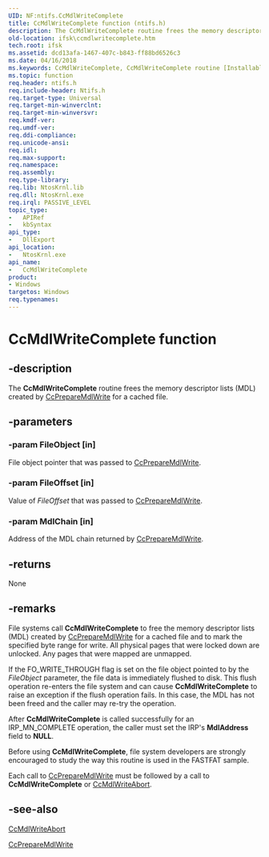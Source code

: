 ```yaml
---
UID: NF:ntifs.CcMdlWriteComplete
title: CcMdlWriteComplete function (ntifs.h)
description: The CcMdlWriteComplete routine frees the memory descriptor lists (MDL) created by CcPrepareMdlWrite for a cached file.
old-location: ifsk\ccmdlwritecomplete.htm
tech.root: ifsk
ms.assetid: dcd13afa-1467-407c-b843-ff88bd6526c3
ms.date: 04/16/2018
ms.keywords: CcMdlWriteComplete, CcMdlWriteComplete routine [Installable File System Drivers], ccref_fe5a4900-c0bc-4100-b3e9-e2b7d780a9d2.xml, ifsk.ccmdlwritecomplete, ntifs/CcMdlWriteComplete
ms.topic: function
req.header: ntifs.h
req.include-header: Ntifs.h
req.target-type: Universal
req.target-min-winverclnt: 
req.target-min-winversvr: 
req.kmdf-ver: 
req.umdf-ver: 
req.ddi-compliance: 
req.unicode-ansi: 
req.idl: 
req.max-support: 
req.namespace: 
req.assembly: 
req.type-library: 
req.lib: NtosKrnl.lib
req.dll: NtosKrnl.exe
req.irql: PASSIVE_LEVEL
topic_type:
-	APIRef
-	kbSyntax
api_type:
-	DllExport
api_location:
-	NtosKrnl.exe
api_name:
-	CcMdlWriteComplete
product:
- Windows
targetos: Windows
req.typenames: 
---
```


# CcMdlWriteComplete function


## -description


The <b>CcMdlWriteComplete</b> routine frees the memory descriptor lists (MDL) created by <a href="https://msdn.microsoft.com/library/windows/hardware/ff539181">CcPrepareMdlWrite</a> for a cached file.


## -parameters




### -param FileObject [in]

File object pointer that was passed to <a href="https://msdn.microsoft.com/library/windows/hardware/ff539181">CcPrepareMdlWrite</a>.


### -param FileOffset [in]

Value of <i>FileOffset</i> that was passed to <a href="https://msdn.microsoft.com/library/windows/hardware/ff539181">CcPrepareMdlWrite</a>.


### -param MdlChain [in]

Address of the MDL chain returned by <a href="https://msdn.microsoft.com/library/windows/hardware/ff539181">CcPrepareMdlWrite</a>.


## -returns



None




## -remarks



File systems call <b>CcMdlWriteComplete</b> to free the memory descriptor lists (MDL) created by <a href="https://msdn.microsoft.com/library/windows/hardware/ff539181">CcPrepareMdlWrite</a> for a cached file and to mark the specified byte range for write. All physical pages that were locked down are unlocked. Any pages that were mapped are unmapped.

If the FO_WRITE_THROUGH flag is set on the file object pointed to by the <i>FileObject</i> parameter, the file data is immediately flushed to disk. This flush operation re-enters the file system and can cause <b>CcMdlWriteComplete</b> to raise an exception if the flush operation fails. In this case, the MDL has not been freed and the caller may re-try the operation.

After <b>CcMdlWriteComplete</b> is called successfully for an IRP_MN_COMPLETE operation, the caller must set the IRP's <b>MdlAddress</b> field to <b>NULL</b>. 

Before using <b>CcMdlWriteComplete</b>, file system developers are strongly encouraged to study the way this routine is used in the FASTFAT sample. 

Each call to <a href="https://msdn.microsoft.com/library/windows/hardware/ff539181">CcPrepareMdlWrite</a> must be followed by a call to <b>CcMdlWriteComplete</b> or <a href="https://msdn.microsoft.com/library/windows/hardware/ff539166">CcMdlWriteAbort</a>.




## -see-also




<a href="https://msdn.microsoft.com/library/windows/hardware/ff539166">CcMdlWriteAbort</a>



<a href="https://msdn.microsoft.com/library/windows/hardware/ff539181">CcPrepareMdlWrite</a>
 

 

